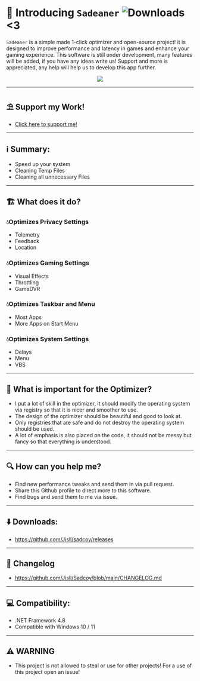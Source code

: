 # 👋 Introducing `Sadeaner` ![Downloads](https://img.shields.io/github/downloads/jisll/Sadeaner/total.svg?style=for-the-badge&logo=appveyor) <3

`Sadeaner` is a simple made 1-click optimizer and open-source project! it is designed to improve performance and latency in games and enhance your gaming experience.
This software is still under development, many features will be added, if you have any ideas write us! Support and more is appreciated, any help will help us to develop this app further.

<p align="center">
		<img src="https://cdn.discordapp.com/attachments/927291995947413515/1049836598600147064/sadcoyoptimizer.png">
	</a>
</p> 

<hr>

## ⛱️ Support my Work!
* [Click here to support me!](https://link-center.net/161230/support-me)

<hr>

## ℹ️ Summary:


* Speed up your system
* Cleaning Temp Files
* Cleaning all unnecessary Files

<hr>

## 🏗️ What does it do?

### 💧Optimizes Privacy Settings ###
- Telemetry
- Feedback
- Location
### 💧Optimizes Gaming Settings ###
- Visual Effects
- Throttling
- GameDVR
### 💧Optimizes Taskbar and Menu ###
- Most Apps
- More Apps on Start Menu
### 💧Optimizes System Settings ###
- Delays
- Menu
- VBS

<hr>

## 🧠 What is important for the Optimizer?

- I put a lot of skill in the optimizer, it should modify the operating system via registry so that it is nicer and smoother to use. 
- The design of the optimizer should be beautiful and good to look at.
- Only registries that are safe and do not destroy the operating system should be used.
- A lot of emphasis is also placed on the code, it should not be messy but fancy so that everything is understood.

<hr>

## 🔍 How can you help me?

- Find new performance tweaks and send them in via pull request.
- Share this Github profile to direct more to this software.
- Find bugs and send them to me via issue.

<hr>

## ⬇️ Downloads:
- https://github.com/Jisll/sadcoy/releases

<hr>

## 📰 Changelog
- https://github.com/Jisll/Sadcoy/blob/main/CHANGELOG.md

<hr>

## 💻 Compatibility:

* .NET Framework 4.8
* Compatible with Windows 10 / 11

<hr>

## ⚠️ WARNING

* This project is not allowed to steal or use for other projects! For a use of this project open an issue!
